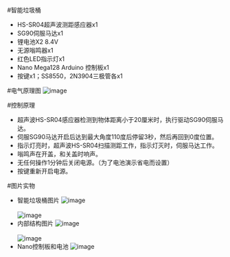 #智能垃圾桶
* HS-SR04超声波测距感应器x1
* SG90伺服马达x1
* 锂电池X2 8.4V
* 无源嗡鸣器x1
* 红色LED指示灯x1
* Nano Mega128 Arduino 控制板x1
* 按键x1；SS8550，2N3904三极管各x1

#电气原理图
![image](https://dafeng1980.coding.net/p/dyi-xiaofaming/d/DIY_smart_trashbin/git/raw/master/Doc/smartSCH.png?tab=file)  <br/>

#控制原理
* 超声波HS-SR04感应器检测到物体距离小于20厘米时，执行驱动SG90伺服马达。
* 伺服SG90马达开启后达到最大角度110度后停留3秒，然后再回到0度位置。
* 指示灯亮时，超声波HS-SR04扫描测距工作，指示灯灭时，伺服马达工作。
* 嗡鸣声在开盖，和关盖时响声。
* 无任何操作1分钟后关闭电源。（为了电池演示省电而设置）
* 按键重新开启电源。

#图片实物
* 智能垃圾桶图片
![image](https://dafeng1980.coding.net/p/dyi-xiaofaming/d/DIY_smart_trashbin/git/raw/master/Doc/smart2.png?tab=file)  <br/> <br/>
![image](https://dafeng1980.coding.net/p/dyi-xiaofaming/d/DIY_smart_trashbin/git/raw/master/Doc/smart1.png?tab=file)  <br/>
* 内部结构图片
![image](https://dafeng1980.coding.net/p/dyi-xiaofaming/d/DIY_smart_trashbin/git/raw/master/Doc/smart4.png?tab=file)  <br/> <br/>
![image](https://dafeng1980.coding.net/p/dyi-xiaofaming/d/DIY_smart_trashbin/git/raw/master/Doc/smart5.png?tab=file)  <br/>
* Nano控制板和电池
![image](https://dafeng1980.coding.net/p/dyi-xiaofaming/d/DIY_smart_trashbin/git/raw/master/Doc/smart3.png?tab=file)  <br/>
